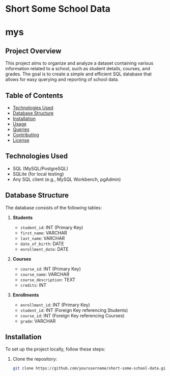 # Short Some School Data

# mys
## Project Overview

This project aims to organize and analyze a dataset containing various information related to a school, such as student details, courses, and grades. The goal is to create a simple and efficient SQL database that allows for easy querying and reporting of school data.

## Table of Contents

- [Technologies Used](#technologies-used)
- [Database Structure](#database-structure)
- [Installation](#installation)
- [Usage](#usage)
- [Queries](#queries)
- [Contributing](#contributing)
- [License](#license)

## Technologies Used

- SQL (MySQL/PostgreSQL)
- SQLite (for local testing)
- Any SQL client (e.g., MySQL Workbench, pgAdmin)

## Database Structure

The database consists of the following tables:

1. **Students**
   - `student_id`: INT (Primary Key)
   - `first_name`: VARCHAR
   - `last_name`: VARCHAR
   - `date_of_birth`: DATE
   - `enrollment_date`: DATE

2. **Courses**
   - `course_id`: INT (Primary Key)
   - `course_name`: VARCHAR
   - `course_description`: TEXT
   - `credits`: INT

3. **Enrollments**
   - `enrollment_id`: INT (Primary Key)
   - `student_id`: INT (Foreign Key referencing Students)
   - `course_id`: INT (Foreign Key referencing Courses)
   - `grade`: VARCHAR

## Installation

To set up the project locally, follow these steps:

1. Clone the repository:
   ```bash
   git clone https://github.com/yourusername/short-some-school-data.git
